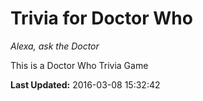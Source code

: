 # Trivia for Doctor Who
*Alexa, ask the Doctor*

This is a Doctor Who Trivia Game

**Last Updated:** 2016-03-08 15:32:42